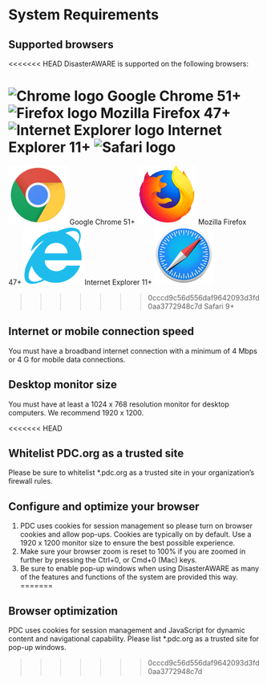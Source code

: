 # System Requirements

## Supported browsers

<<<<<<< HEAD
DisasterAWARE is supported on the following browsers:

![Chrome logo](https://github.com/LuigiBella/PDC_test/tree/master/images/1.1_figure_1.png)
Google Chrome 51+
![Firefox logo](https://github.com/LuigiBella/PDC_test/tree/master/images/1.1_figure_2.png)
Mozilla Firefox 47+
![Internet Explorer logo](https://github.com/LuigiBella/PDC_test/tree/master/images/1.1_figure_3.png)
Internet Explorer 11+
![Safari logo](https://github.com/LuigiBella/PDC_test/tree/master/images/1.1_figure_4.png)
=======
![Chrome logo](https://github.com/LuigiBella/PDC_test/blob/master/images/1.1_figure_1.png)
Google Chrome 51+
![Firefox logo](https://github.com/LuigiBella/PDC_test/blob/master/images/1.1_figure_2.png)
Mozilla Firefox 47+
![Internet Explorer logo](https://github.com/LuigiBella/PDC_test/blob/master/images/1.1_figure_3.png)
Internet Explorer 11+
![Safari logo](https://github.com/LuigiBella/PDC_test/blob/master/images/1.1_figure_4.png)
>>>>>>> 0cccd9c56d556daf9642093d3fd0aa3772948c7d
Safari 9+

## Internet or mobile connection speed
You must have a broadband internet connection with a minimum of 4 Mbps or 4 G for mobile data connections.

## Desktop monitor size
You must have at least a 1024 x 768 resolution monitor for desktop computers. We recommend 1920 x 1200.

<<<<<<< HEAD
## Whitelist PDC.org as a trusted site
Please be sure to whitelist *.pdc.org as a trusted site in your organization’s firewall rules. 

## Configure and optimize your browser
1. PDC uses cookies for session management so please turn on browser cookies and allow pop-ups. Cookies are typically on by default. Use a 1920 x 1200 monitor size to ensure the best possible experience.  
2. Make sure  your browser zoom is reset to 100% if you are zoomed in further by pressing the Ctrl+0, or Cmd+0 (Mac)  keys.
3. Be sure to enable pop-up windows when using DisasterAWARE as many of the features and functions of the system are provided this way.
=======
## Browser optimization
PDC uses cookies for session management and JavaScript for dynamic content and navigational capability. Please list *.pdc.org as a trusted site for pop-up windows.
>>>>>>> 0cccd9c56d556daf9642093d3fd0aa3772948c7d
